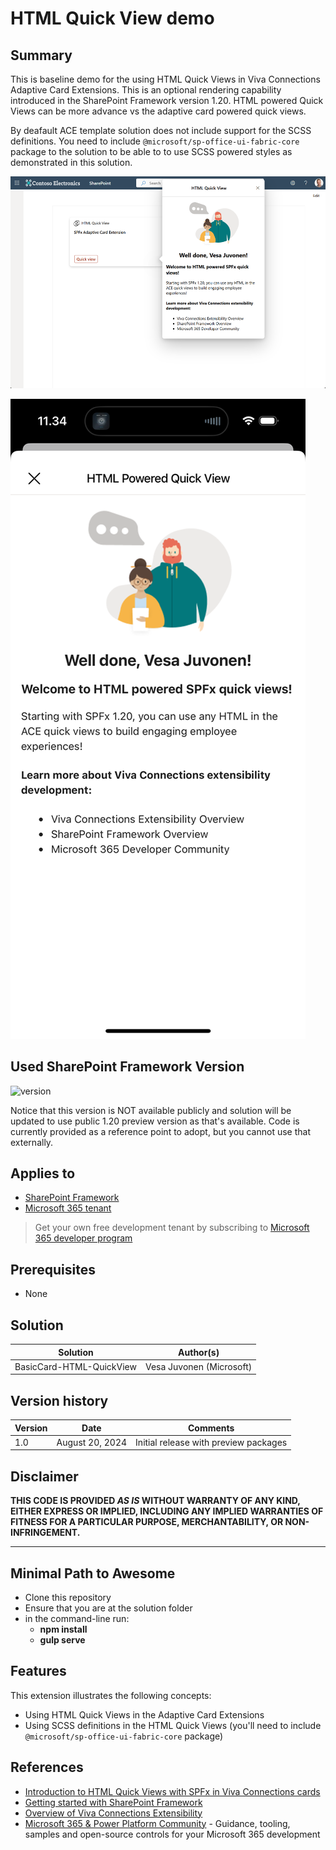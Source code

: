 # HTML Quick View demo

## Summary

This is baseline demo for the using HTML Quick Views in Viva Connections Adaptive Card Extensions. This is an optional rendering capability introduced in the SharePoint Framework version 1.20. HTML powered Quick Views can be more advance vs the adaptive card powered quick views.

By deafault ACE template solution does not include support for the SCSS definitions. You need to include `@microsoft/sp-office-ui-fabric-core` package to the solution to be able to to use SCSS powered styles as demonstrated in this solution.

![picture of the ace in action](assets/preview.png)

![picture of the ace in action](assets/mobile-preview.png)

## Used SharePoint Framework Version

![version](https://img.shields.io/badge/version-1.20.beta.0-yellow.svg)

Notice that this version is NOT available publicly and solution will be updated to use public 1.20 preview version as that's available. Code is currently provided as a reference point to adopt, but you cannot use that externally.

## Applies to

- [SharePoint Framework](https://aka.ms/spfx)
- [Microsoft 365 tenant](https://docs.microsoft.com/en-us/sharepoint/dev/spfx/set-up-your-developer-tenant)

> Get your own free development tenant by subscribing to [Microsoft 365 developer program](http://aka.ms/o365devprogram)

## Prerequisites

- None

## Solution

| Solution    | Author(s)                                               |
| ----------- | ------------------------------------------------------- |
| BasicCard-HTML-QuickView | Vesa Juvonen (Microsoft) |

## Version history

| Version | Date             | Comments        |
| ------- | ---------------- | --------------- |
| 1.0     | August 20, 2024 | Initial release with preview packages |

## Disclaimer

**THIS CODE IS PROVIDED _AS IS_ WITHOUT WARRANTY OF ANY KIND, EITHER EXPRESS OR IMPLIED, INCLUDING ANY IMPLIED WARRANTIES OF FITNESS FOR A PARTICULAR PURPOSE, MERCHANTABILITY, OR NON-INFRINGEMENT.**

---

## Minimal Path to Awesome

- Clone this repository
- Ensure that you are at the solution folder
- in the command-line run:
  - **npm install**
  - **gulp serve**

## Features

This extension illustrates the following concepts:

- Using HTML Quick Views in the Adaptive Card Extensions
- Using SCSS definitions in the HTML Quick Views (you'll need to include `@microsoft/sp-office-ui-fabric-core` package)

## References

- [Introduction to HTML Quick Views with SPFx in Viva Connections cards](#)
- [Getting started with SharePoint Framework](https://aka.ms/spfx)
- [Overview of Viva Connections Extensibility](https://learn.microsoft.com/en-us/sharepoint/dev/spfx/viva/overview-viva-connections)
- [Microsoft 365 & Power Platform Community](https://aka.ms/community/home) - Guidance, tooling, samples and open-source controls for your Microsoft 365 development